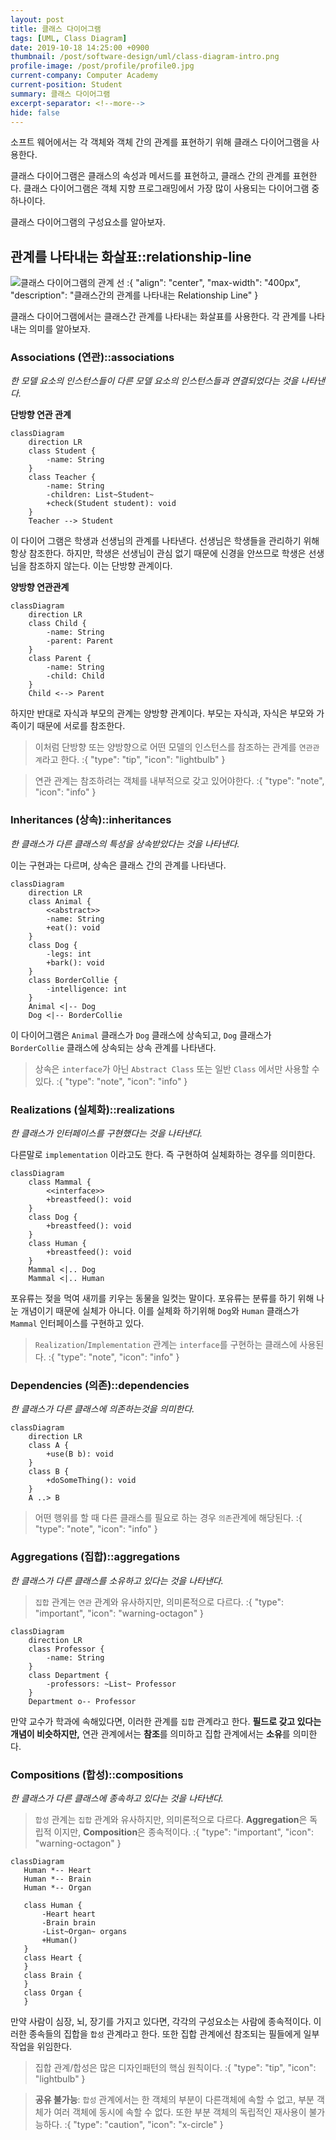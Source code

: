 ```yaml
---
layout: post
title: 클래스 다이어그램
tags: [UML, Class Diagram]
date: 2019-10-18 14:25:00 +0900
thumbnail: /post/software-design/uml/class-diagram-intro.png
profile-image: /post/profile/profile0.jpg
current-company: Computer Academy
current-position: Student
summary: 클래스 다이어그램
excerpt-separator: <!--more-->
hide: false
---
```


소프트 웨어에서는 각 객체와 객체 간의 관계를 표현하기 위해 클래스 다이어그램을 사용한다. 

클래스 다이어그램은 클래스의 속성과 메서드를 표현하고, 클래스 간의 관계를 표현한다. 
클래스 다이어그램은 객체 지향 프로그래밍에서 가장 많이 사용되는 다이어그램 중 하나이다.

클래스 다이어그램의 구성요소를 알아보자. 

<!--more-->

## 관계를 나타내는 화살표::relationship-line

![클래스 다이어그램의 관계 선](/post/software-design/uml/relationship-line.png)
:{ "align": "center", "max-width": "400px", "description": "클래스간의 관계를 나타내는 Relationship Line" }

클래스 다이어그램에서는 클래스간 관계를 나타내는 화살표를 사용한다.
각 관계를 나타내는 의미를 알아보자.

### Associations (연관)::associations

*한 모델 요소의 인스턴스들이 다른 모델 요소의 인스턴스들과 연결되었다는 것을 나타낸다.*

**단방향 연관 관계**

```mermaid
classDiagram
    direction LR
    class Student {
        -name: String
    }
    class Teacher {
        -name: String
        -children: List~Student~
        +check(Student student): void
    }
    Teacher --> Student
```


이 다이어 그램은 학생과 선생님의 관계를 나타낸다. 선생님은 학생들을 관리하기 위해 항상 참조한다.
하지만, 학생은 선생님이 관심 없기 때문에 신경을 안쓰므로 학생은 선생님을 참조하지 않는다.
이는 단방향 관계이다.

**양방향 연관관계**

```mermaid
classDiagram
    direction LR
    class Child {
        -name: String
        -parent: Parent
    }
    class Parent {
        -name: String
        -child: Child
    }
    Child <--> Parent
```

하지만 반대로 자식과 부모의 관계는 양방향 관계이다. 부모는 자식과, 자식은 부모와 가족이기 때문에 서로를 참조한다.

> 이처럼 단방향 또는 양방향으로 어떤 모델의 인스턴스를 참조하는 관계를 `연관관계`라고 한다.
:{ "type": "tip", "icon": "lightbulb" }

> 연관 관계는 참조하려는 객체를 내부적으로 갖고 있어야한다.
:{ "type": "note", "icon": "info" }


### Inheritances (상속)::inheritances

*한 클래스가 다른 클래스의 특성을 상속받았다는 것을 나타낸다.*

이는 구현과는 다르며, 상속은 클래스 간의 관계를 나타낸다.

```mermaid
classDiagram
    direction LR
    class Animal {
        <<abstract>>
        -name: String
        +eat(): void
    }
    class Dog {
        -legs: int
        +bark(): void
    }
    class BorderCollie {
        -intelligence: int
    }
    Animal <|-- Dog
    Dog <|-- BorderCollie
```

이 다이어그램은 `Animal` 클래스가 `Dog` 클래스에 상속되고, `Dog` 클래스가 `BorderCollie` 클래스에 상속되는 상속 관계를 나타낸다.

> 상속은 `interface`가 아닌 `Abstract Class` 또는 일반 `Class` 에서만 사용할 수 있다.
:{ "type": "note", "icon": "info" }


### Realizations (실체화)::realizations

*한 클래스가 인터페이스를 구현했다는 것을 나타낸다.*

다른말로 `implementation` 이라고도 한다. 즉 구현하여 실체화하는 경우를 의미한다.

```mermaid
classDiagram
    class Mammal {
        <<interface>>
        +breastfeed(): void
    }
    class Dog {
        +breastfeed(): void
    }
    class Human {
        +breastfeed(): void
    }
    Mammal <|.. Dog
    Mammal <|.. Human
```

포유류는 젖을 먹여 새끼를 키우는 동물을 일컷는 말이다. 포유류는 분류를 하기 위해 나눈 개념이기 때문에 실체가 아니다.
이를 실체화 하기위해 `Dog`와 `Human` 클래스가 `Mammal` 인터페이스를 구현하고 있다.

> `Realization`/`Implementation` 관계는 `interface`를 구현하는 클래스에 사용된다.
:{ "type": "note", "icon": "info" }


### Dependencies (의존)::dependencies

*한 클래스가 다른 클래스에 의존하는것을 의미한다.*

```mermaid
classDiagram
    direction LR
    class A {
        +use(B b): void
    }
    class B {
        +doSomeThing(): void
    }
    A ..> B
```

> 어떤 행위를 할 때 다른 클래스를 필요로 하는 경우 `의존`관계에 해당된다.
:{ "type": "note", "icon": "info" }

### Aggregations (집합)::aggregations

*한 클래스가 다른 클래스를 소유하고 있다는 것을 나타낸다.*

> `집합` 관계는 `연관` 관계와 유사하지만, 의미론적으로 다르다.
:{ "type": "important", "icon": "warning-octagon" }


```mermaid
classDiagram
    direction LR
    class Professor {
        -name: String
    }
    class Department {
        -professors: ~List~ Professor
    }
    Department o-- Professor
```

만약 교수가 학과에 속해있다면, 이러한 관계를 `집합` 관계라고 한다. **필드로 갖고 있다는 개념이 비슷하지만,** 
연관 관계에서는 **참조**를 의미하고 집합 관계에서는 **소유**를 의미한다.


### Compositions (합성)::compositions

*한 클래스가 다른 클래스에 종속하고 있다는 것을 나타낸다.*

> `합성` 관계는 `집합` 관계와 유사하지만, 의미론적으로 다르다. **Aggregation**은 독립적 이지만, **Composition**은 종속적이다.
:{ "type": "important", "icon": "warning-octagon" }

```mermaid
classDiagram
   Human *-- Heart
   Human *-- Brain
   Human *-- Organ

   class Human {
       -Heart heart
       -Brain brain
       -List~Organ~ organs
       +Human()
   }
   class Heart {
   }
   class Brain {
   }
   class Organ {
   }
```

만약 사람이 심장, 뇌, 장기를 가지고 있다면, 각각의 구성요소는 사람에 종속적이다. 이러한 종속들의 집합을 `합성` 관계라고 한다.
또한 집합 관계에선 참조되는 필들에게 일부 작업을 위임한다. 

> 집합 관계/합성은 많은 디자인패턴의 핵심 원칙이다.
:{ "type": "tip", "icon": "lightbulb" }

> **공유 불가능**: `합성` 관계에서는 한 객체의 부분이 다른객체에 속할 수 없고, 부분 객체가 여러 객체에 동시에 속할 수 없다. 또한 부분 객체의 독립적인 재사용이 불가능하다.
:{ "type": "caution", "icon": "x-circle" }
